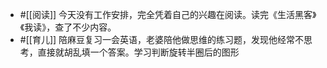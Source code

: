 - #[[阅读]] 今天没有工作安排，完全凭着自己的兴趣在阅读。读完《生活黑客》《我读》，查了不少内容。
- #[[育儿]] 陪麻豆复习一会英语，老婆陪他做思维的练习题，发现他经常不思考，直接就胡乱填一个答案。学习判断旋转半圈后的图形
